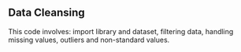 ## Data Cleansing<br/>
This code involves: import library and dataset, filtering data, handling missing values, outliers and non-standard values.
